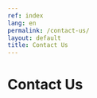```yaml
---
ref: index
lang: en
permalink: /contact-us/
layout: default
title: Contact Us
---
```


<div class="container">
  <div class="row">
    <div class="col">
      <h1 class="text-primary">Contact Us</h1>
      <i class="fas fa-thumbs-up fa-2x"></i>
    </div>
  </div>
</div>